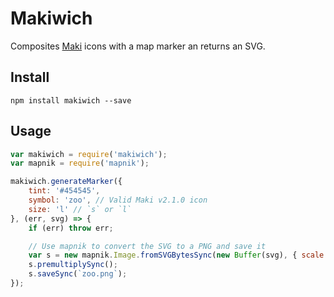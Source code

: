 # Makiwich

Composites [Maki](https://mapbox.com/maki) icons with a map marker an returns an SVG.

## Install

```
npm install makiwich --save
```

## Usage

```js
var makiwich = require('makiwich');
var mapnik = require('mapnik');

makiwich.generateMarker({
    tint: '#454545',
    symbol: 'zoo', // Valid Maki v2.1.0 icon
    size: 'l' // `s` or `l`
}, (err, svg) => {
    if (err) throw err;

    // Use mapnik to convert the SVG to a PNG and save it
    var s = new mapnik.Image.fromSVGBytesSync(new Buffer(svg), { scale: 2 });
    s.premultiplySync();
    s.saveSync(`zoo.png`);
});
```
